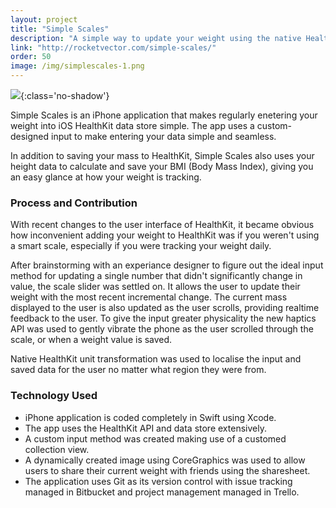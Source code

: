 ```yaml
---
layout: project
title: "Simple Scales"
description: "A simple way to update your weight using the native HealthKit API."
link: "http://rocketvector.com/simple-scales/"
order: 50
image: /img/simplescales-1.png
---
```


![]({{site.baseurl}}/img/simplescales-2.png#simple-one){:class='no-shadow'}

Simple Scales is an iPhone application that makes regularly enetering your weight into iOS HealthKit data store simple. The app uses a custom-designed input to make entering your data simple and seamless. 

In addition to saving your mass to HealthKit, Simple Scales also uses your height data to calculate and save your BMI (Body Mass Index), giving you an easy glance at how your weight is tracking.

### Process and Contribution
With recent changes to the user interface of HealthKit, it became obvious how inconvenient adding your weight to HealthKit was if you weren't using a smart scale, especially if you were tracking your weight daily.

After brainstorming with an experiance designer to figure out the ideal input method for updating a single number that didn't significantly change in value, the scale slider was settled on. It allows the user to update their weight with the most recent incremental change.
The current mass displayed to the user is also updated as the user scrolls, providing realtime feedback to the user. To give the input greater physicality the new haptics API was used to gently vibrate the phone as the user scrolled through the scale, or when a weight value is saved.

Native HealthKit unit transformation was used to localise the input and saved data for the user no matter what region they were from.

### Technology Used
* iPhone application is coded completely in Swift using Xcode.
* The app uses the HealthKit API and data store extensively.
* A custom input method was created making use of a customed collection view.
* A dynamically created image using CoreGraphics was used to allow users to share their current weight with friends using the sharesheet.
* The application uses Git as its version control with issue tracking managed in Bitbucket and project management managed in Trello.
